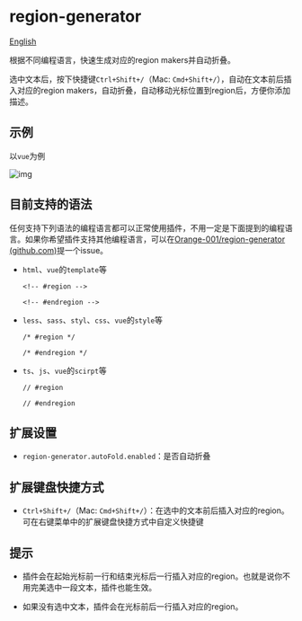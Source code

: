 # region-generator

[English](https://github.com/Orange-001/region-generator/blob/master/README.md)

根据不同编程语言，快速生成对应的region makers并自动折叠。

选中文本后，按下快捷键`Ctrl+Shift+/`（Mac: `Cmd+Shift+/`），自动在文本前后插入对应的region makers，自动折叠，自动移动光标位置到region后，方便你添加描述。

## 示例

以`vue`为例

![img](https://i.postimg.cc/25g1pMFM/region-generator.gif)

## 目前支持的语法

任何支持下列语法的编程语言都可以正常使用插件，不用一定是下面提到的编程语言。如果你希望插件支持其他编程语言，可以在[Orange-001/region-generator (github.com)](https://github.com/Orange-001/region-generator)提一个issue。

- `html`、`vue`的`template`等

  ```
  <!-- #region -->
  
  <!-- #endregion -->
  ```

- `less`、`sass`、`styl`、`css`、`vue`的`style`等

  ```
  /* #region */
  
  /* #endregion */
  ```

- `ts`、`js`、`vue`的`scirpt`等

  ```
  // #region 
  
  // #endregion
  ```

## 扩展设置

* `region-generator.autoFold.enabled`：是否自动折叠

## 扩展键盘快捷方式

- `Ctrl+Shift+/`（Mac: `Cmd+Shift+/`）：在选中的文本前后插入对应的region。可在右键菜单中的扩展键盘快捷方式中自定义快捷键

## 提示

- 插件会在起始光标前一行和结束光标后一行插入对应的region。也就是说你不用完美选中一段文本，插件也能生效。

- 如果没有选中文本，插件会在光标前后一行插入对应的region。
